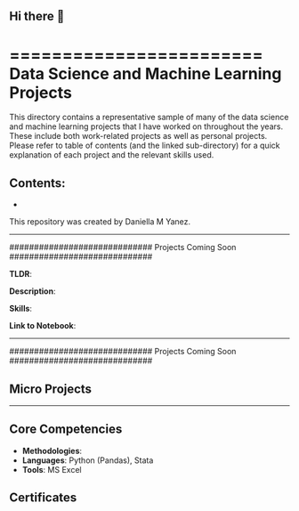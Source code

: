 ## Hi there 👋

<!--
**daniella-yanez/daniella-yanez** is a ✨ _special_ ✨ repository because its `README.md` (this file) appears on your GitHub profile.
- My name is Daniella M Yanez and I am a Junior studying Political Science at the University of Notre Dame. My hometown is Austin, TX but enjoy exploring South Bend in my free time.
- 🌱 I’m currently working on growing my porfolio!
- 💬 Ask me about my interest in human rights work.
- 📫 How to reach me: daniellamartinezyanez7@gmail.com
- ⚡ Fun fact: I can't study without listening to music in a differnet language than the one used in my assignments.
-->


========================
Data Science and Machine Learning Projects
========================

This directory contains a representative sample of many of the data science and machine learning projects that I have worked on throughout the years. These include both work-related projects as well as personal projects. Please refer to table of contents (and the linked sub-directory) for a quick explanation of each project and the relevant skills used. 

Contents:
- 
-

This repository was created by Daniella M Yanez.

----------------------------------------------------------------------------

#############################
Projects Coming Soon
#############################

**TLDR**:  

**Description**: 

**Skills**:  

**Link to Notebook**:
    
----------------------------------------------------------------------------

#############################
Projects Coming Soon
#############################

## Micro Projects

    
----------------------------------------------------------------------------

## Core Competencies

- **Methodologies**: 
- **Languages**: Python (Pandas), Stata
- **Tools**: MS Excel

## Certificates

    
